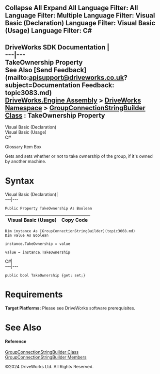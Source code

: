        

 Collapse All Expand All  Language Filter: All  Language Filter: Multiple  Language Filter: Visual Basic (Declaration) Language Filter: Visual Basic (Usage) Language Filter: C#  
---  
DriveWorks SDK Documentation  |   
---|---  
TakeOwnership Property   
See Also [Send Feedback](mailto:apisupport@driveworks.co.uk?subject=Documentation Feedback: topic3083.md)  
[DriveWorks.Engine Assembly](topic2156.md) > [DriveWorks Namespace](topic2159.md) > [GroupConnectionStringBuilder Class](topic3068.md) : TakeOwnership Property  
---  
  
Visual Basic (Declaration)    
Visual Basic (Usage)    
C# 

Glossary Item Box

Gets and sets whether or not to take ownership of the group, if it's owned by another machine. 

# Syntax

Visual Basic (Declaration)|   
---|---  
      
    
    Public Property TakeOwnership As Boolean  
  
Visual Basic (Usage)| Copy Code  
---|---  
      
    
    Dim instance As [GroupConnectionStringBuilder](topic3068.md)
    Dim value As Boolean
     
    instance.TakeOwnership = value
     
    value = instance.TakeOwnership  
  
C#|   
---|---  
      
    
    public bool TakeOwnership {get; set;}  
  
# Requirements

**Target Platforms:** Please see DriveWorks software prerequisites.

# See Also

#### Reference

[GroupConnectionStringBuilder Class](topic3068.md)   
[GroupConnectionStringBuilder Members](topic3069.md)

©2024 DriveWorks Ltd. All Rights Reserved.
